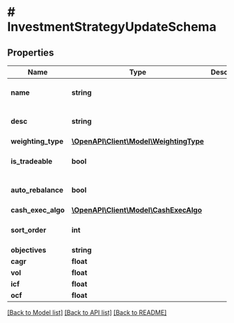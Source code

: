 # # InvestmentStrategyUpdateSchema

## Properties

Name | Type | Description | Notes
------------ | ------------- | ------------- | -------------
**name** | **string** |  | [optional] [default to '']
**desc** | **string** |  | [optional] [default to '']
**weighting_type** | [**\OpenAPI\Client\Model\WeightingType**](WeightingType.md) |  | [optional]
**is_tradeable** | **bool** |  | [optional] [default to true]
**auto_rebalance** | **bool** |  | [optional] [default to true]
**cash_exec_algo** | [**\OpenAPI\Client\Model\CashExecAlgo**](CashExecAlgo.md) |  |
**sort_order** | **int** |  | [optional] [default to 0]
**objectives** | **string** |  | [optional]
**cagr** | **float** |  | [optional]
**vol** | **float** |  | [optional]
**icf** | **float** |  | [optional]
**ocf** | **float** |  | [optional]

[[Back to Model list]](../../README.md#models) [[Back to API list]](../../README.md#endpoints) [[Back to README]](../../README.md)
